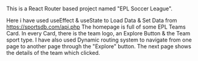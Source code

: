 #

This is a React Router based project named "EPL Soccer League".

Here i have used useEffect & useState to Load Data & Set Data from https://sportsdb.com/api.php
The homepage is full of some EPL Teams Card.
In every Card, there is the team logo, an Explore Button & the Team sport type.
I have also used Dynamic routing system to navigate from one page to another page through the "Explore" button.
The next page shows the details of the team which clicked.